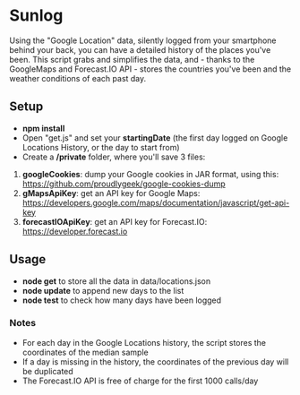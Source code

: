 Sunlog
========

Using the "Google Location" data, silently logged from your smartphone behind your back, you can have a detailed history of the places you've been.
This script grabs and simplifies the data, and - thanks to the GoogleMaps and Forecast.IO API - stores the countries you've been and the weather conditions of each past day.


## Setup

- **npm install**
- Open "get.js" and set your **startingDate** (the first day logged on Google Locations History, or the day to start from)
- Create a **/private** folder, where you'll save 3 files:
1. **googleCookies**: dump your Google cookies in JAR format, using this:
https://github.com/proudlygeek/google-cookies-dump
2. **gMapsApiKey**: get an API key for Google Maps:
https://developers.google.com/maps/documentation/javascript/get-api-key
3. **forecastIOApiKey**: get an API key for Forecast.IO:
https://developer.forecast.io

## Usage

- **node get** to store all the data in data/locations.json
- **node update** to append new days to the list
- **node test** to check how many days have been logged

### Notes

- For each day in the Google Locations history, the script stores the coordinates of the median sample
- If a day is missing in the history, the coordinates of the previous day will be duplicated
- The Forecast.IO API is free of charge for the first 1000 calls/day

